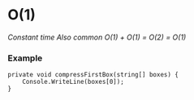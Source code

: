 # O(1)
*Constant time*
*Also common*
*O(1) + O(1) = O(2) = O(1)*

### Example
```
private void compressFirstBox(string[] boxes) {
    Console.WriteLine(boxes[0]);
}
```